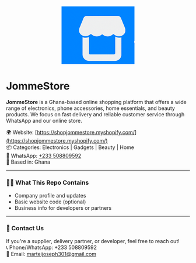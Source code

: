 <p align="center">
  <img src="JommeStore logo.png" alt="JommeStore Logo" width="200"/>
</p>

# JommeStore

**JommeStore** is a Ghana-based online shopping platform that offers a wide range of electronics, phone accessories, home essentials, and beauty products. We focus on fast delivery and reliable customer service through WhatsApp and our online store.

🌍 Website: [https://shopjommestore.myshopify.com/](https://shopjommestore.myshopify.com/)  
📦 Categories: Electronics | Gadgets | Beauty | Home  
📱 WhatsApp: [+233 508809592](https://wa.me/233508809592)  
📍 Based in: Ghana  

---

### 👨‍💻 What This Repo Contains

- Company profile and updates  
- Basic website code (optional)  
- Business info for developers or partners  

---

### 📌 Contact Us

If you're a supplier, delivery partner, or developer, feel free to reach out!  
📞 Phone/WhatsApp: +233 508809592  
📧 Email: marteijoseph301@gmail.com


<meta name="google-site-verification" content="fG87A1mOBL2b-EjHr99xzmkenP6BZT5muuhZuhBoJCU" />
